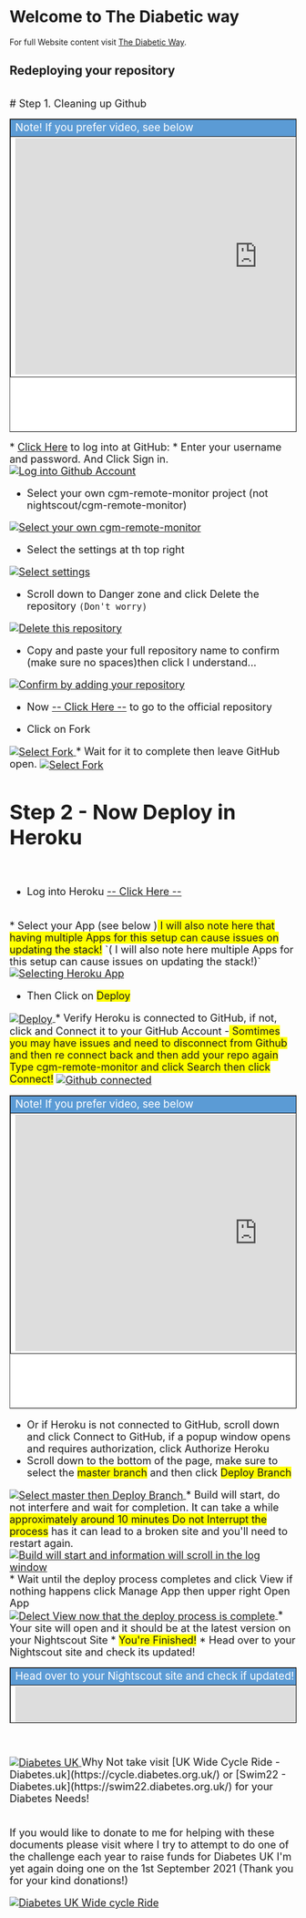 <!-- this is  on github live server!
docs made by D.Galloway 2019- 2021-->


# Welcome to The Diabetic way

For full Website content visit [The Diabetic Way](https://www.thediabeticway.co.uk/index.php/en/).

## Redeploying your repository
<br>

<font size="4">
# Step 1. Cleaning up Github
<br>

<table width="1166" height="550" border="1" style="border-color: #000000; background-color: #ffffff;" cellpadding="1" cellspacing="1" height="98">
<tbody>
<tr style="height: 16px;">
<td style="width: 1158px; border-color: #000000; background-color: #5B9BD5;" fff=""><span style="font-size: 14pt;"><span style="color: #ffffff;">Note!  If you prefer video, see below</span></span></td>
</tr>
<tr style="height: 56.4063px;">
<td style="width: 1158px; border-color: #000000;"><span style="font-family: tahoma, arial, helvetica, sans-serif; font-size: 14pt;">
<iframe width="850" height="415" src="https://www.youtube.com/embed/mk2dyzz4r28" title="YouTube video player" frameborder="0" allow="accelerometer; autoplay; clipboard-write; encrypted-media; gyroscope; picture-in-picture" allowfullscreen></iframe>  </span></td>
</tr>
</tbody>
</table>
*  <a href=" https://github.com/login" target="_blank" title="Github Log into Account">Click Here</a> to log into at GitHub: 
* 	Enter your username and password. And Click Sign in.

<a href="" target="_blank">
  <img width="auto" height="auto" border="0" align="center"  src="/my-project/img/Github/signintogithub.jpg" title="Log into Github Account"/>
</a>

* Select your own cgm-remote-monitor project (not nightscout/cgm-remote-monitor)

<a href="" target="_blank">
  <img width="auto" height="auto" border="0" align="center"  src="/my-project/img/Github/your-own-cgm-remote-monitor-project.jpg" title="Select your own cgm-remote-monitor"/>
</a>

* Select the settings at th top right

<a href="" target="_blank">
  <img width="auto" height="auto" border="0" align="center"  src="/my-project/img/Github/settings.jpg" title="Select settings"/>
</a>


* Scroll down to Danger zone and click Delete the repository `(Don't worry)`

<a href="" target="_blank">
  <img width="auto" height="auto" border="0" align="center"  src="/my-project/img/Github/deleterepository.jpg" title="Delete this repository
"/>
</a>

* Copy and paste your full repository name to confirm (make sure no spaces)then click I understand...
<a href="" target="_blank">
  <img width="auto" height="auto" border="0" align="center"  src="/my-project/img/Github/reenterrepository-name.jpg" title="Confirm by adding your repository"/>
</a>

* Now <a href=" https://github.com/nightscout/cgm-remote-monitor" target="_blank" title="Update Tool">-- Click Here  --</a> to go to the official repository <span style="background-color: #FFFF00"><br>

* Click on Fork

<a href="" target="_blank">
  <img width="auto" height="auto" border="0" align="center"  src="/my-project/img/Github/Fork.jpg" title="Select Fork"/>
</a>
*  Wait for it to complete then leave GitHub open.

<a href="" target="_blank">
  <img width="auto" height="auto" border="0" align="center"  src="/my-project/img/Github/forking nightscout.jpg" title="Select Fork"/>
</a>

# Step 2 - Now Deploy in Heroku
<br>

* Log into Heroku <a href=" https://id.heroku.com/login" target="_blank" title="logging into Heroku">-- Click Here  --</a> <br>
<br>
* Select your App (see below )<span style="background-color: #FFFF00"> I will also note here that having multiple Apps for this setup can cause issues on updating the stack!</span> `( I will also note here multiple Apps for this setup can cause issues on updating the stack!)`

<a href="" target="_blank">
  <img width="auto" height="auto" border="0" align="center"  src="/my-project/img/Heroku/SelectingApp.jpg" title="Selecting Heroku App"/>
</a>

* Then Click on <span style="background-color: #FFFF00"> Deploy</span> 
 <a href="" target="_blank">
  <img width="auto" height="auto" border="0" align="center"  src="/my-project/img/Heroku/clickondeploy.jpg" title="Deploy"/>
</a>
* Verify Heroku is connected to GitHub, if not, click and Connect it to your GitHub Account  -<span style="background-color: #FFFF00"> Somtimes you may have issues and need to disconnect from Github and then re connect back and then add your repo again Type cgm-remote-monitor and click Search then click Connect!</span>  
 <a href="" target="_blank">
  <img width="auto" height="auto" border="0" align="center"  src="/my-project/img/Heroku/github connected.jpg" title="Github connected"/>
  </a>
  
<table width="1166" height="550" border="1" style="border-color: #000000; background-color: #ffffff;" cellpadding="1" cellspacing="1" height="98">
<tbody>
<tr style="height: 16px;">
<td style="width: 1158px; border-color: #000000; background-color: #5B9BD5;" fff=""><span style="font-size: 14pt;"><span style="color: #ffffff;">Note!  If you prefer video, see below</span></span></td>
</tr>
<tr style="height: 56.4063px;">
<td style="width: 1158px; border-color: #000000;"><span style="font-family: tahoma, arial, helvetica, sans-serif; font-size: 14pt;">
<iframe width="850" height="415" src="https://www.youtube.com/embed/5S2lcc5XY_g" title="YouTube video player" frameborder="0" allow="accelerometer; autoplay; clipboard-write; encrypted-media; gyroscope; picture-in-picture" allowfullscreen></iframe>  </span></td>
</tr>
</tbody>
</table>
  
  * Or if Heroku is not connected to GitHub, scroll down and click Connect to GitHub, if a popup window opens and requires authorization, click Authorize Heroku
  * Scroll down to the bottom of the page, make sure to select the <span style="background-color: #FFFF00">master branch</span>  and then click <span style="background-color: #FFFF00"> Deploy Branch</span>
  <a href="" target="_blank">
  <img width="auto" height="auto" border="0" align="center"  src="/my-project/img/Heroku/masterthendeploy.jpg" title="Select master then Deploy Branch"/>
</a>
  * Build will start, do not interfere and wait for completion. It can take a while <span style="background-color: #FFFF00">approximately around 10 minutes Do not Interrupt the process</span>  has it can lead to a broken site and you'll need to restart again.
  <a href="" target="_blank">
  <img width="auto" height="auto" border="0" align="center"  src="/my-project/img/Heroku/Build-will-start.jpg" title="Build will start and information will scroll in the log window"/>
</a>
* Wait until the deploy process completes and click View if nothing happens click Manage App then upper right Open App
<a href="" target="_blank">
  <img width="auto" height="auto" border="0" align="center"  src="/my-project/img/Heroku/view-App.jpg" title="Delect View now that the deploy process is complete"/>
</a>
* Your site will open and  it should be at the latest version on your Nightscout Site
* <span style="background-color: #FFFF00">You're Finished!</span> 
* Head over to your Nightscout site and check its updated!


<table width="1166" border="1" style="border-color: #000000; background-color: #ffffff;" cellpadding="1" cellspacing="1" height="98">
<tbody>
<tr style="height: 16px;">
<td style="width: 1158px; border-color: #000000; background-color: #5B9BD5;" fff=""><span style="font-size: 14pt;"><span style="color: #ffffff;">Head over to your Nightscout site and check if updated!</span></span></td>
</tr>
<tr style="height: 56.4063px;">
<td style="width: 1158px; border-color: #000000;"><span style="font-family: tahoma, arial, helvetica, sans-serif; font-size: 14pt;">
<iframe width="850" height="415" src="https://www.youtube.com/embed/MFsbm45b6YY" title="YouTube video player" frameborder="0" allow="accelerometer; autoplay; clipboard-write; encrypted-media; gyroscope; picture-in-picture" allowfullscreen></iframe>  </span></td>
</tr>
</tbody>
</table>
<br><br>
<a href="https://www.diabetes.org.uk/" target="_blank">
  <img width="auto" height="auto" border="0" align="center"  src="/my-project/img/Diabetesuk/pngarea.com_rutgers-logo-png-8467605.png" title="Diabetes UK"/>
</a>               Why Not take visit [UK Wide Cycle Ride - Diabetes.uk](https://cycle.diabetes.org.uk/) or  [Swim22 - Diabetes.uk](https://swim22.diabetes.org.uk/) for your Diabetes Needs!<br><br>

If you would like to donate to me for helping with these documents please visit where I try to attempt to do one of the challenge each year to raise funds for Diabetes UK I'm yet again doing one on the 1st September 2021 (Thank you for your kind donations!)  

<a href="https://cycle.diabetes.org.uk/fundraising/UKWideCycleRide-DiabetesUK" target="_blank">
  <img width="auto" height="auto" border="0" align="center"  src="/my-project/img/Diabetesuk/uk_wide_cycle_ride_.jpg" title="Diabetes UK Wide cycle Ride"/>





</font>

 <!--

<table width="1166" border="1" style="border-color: #000000; background-color: #ffffff;" cellpadding="1" cellspacing="1" height="98">
<tbody>
<tr style="height: 16px;">
<td style="width: 1158px; border-color: #000000; background-color: #5B9BD5;" fff=""><span style="font-size: 14pt;"><span style="color: #ffffff;">Note!  If you prefer video, see below</span></span></td>
</tr>
<tr style="height: 56.4063px;">
<td style="width: 1158px; border-color: #000000;"><span style="font-family: tahoma, arial, helvetica, sans-serif; font-size: 14pt;">
<iframe width="850" height="415" src="https://www.youtube.com/embed/gUEqZAfPEZ4" title="YouTube video player" frameborder="0" allow="accelerometer; autoplay; clipboard-write; encrypted-media; gyroscope; picture-in-picture" allowfullscreen></iframe>  </span></td>
</tr>
</tbody>
</table>


-->


